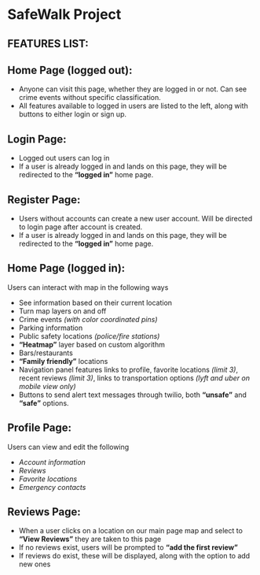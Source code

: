 # SafeWalk Project

## FEATURES LIST:

## Home Page (logged out):

- Anyone can visit this page, whether they are logged in or not. Can see crime events without specific classification. 
- All features available to logged in users are listed to the left, along with buttons to either login or sign up.


## Login Page:

- Logged out users can log in
- If a user is already logged in and lands on this page, they will be redirected to the **“logged in”** home page.


## Register Page:

- Users without accounts can create a new user account. Will be directed to login page after account is created.
- If a user is already logged in and lands on this page, they will be redirected to the **“logged in”** home page.


## Home Page (logged in):

Users can interact with map in the following ways
- See information based on their current location
- Turn map layers on and off
- Crime events *(with color coordinated pins)*
- Parking information
- Public safety locations *(police/fire stations)*
- **“Heatmap”** layer based on custom algorithm
- Bars/restaurants
- **“Family friendly”** locations
- Navigation panel features links to profile, favorite locations *(limit 3)*, recent reviews *(limit 3)*, links to transportation options *(lyft and uber on mobile view only)*
- Buttons to send alert text messages through twilio, both **“unsafe”** and **“safe”** options. 


## Profile Page:

Users can view and edit the following
- *Account information*
- *Reviews*
- *Favorite locations*
- *Emergency contacts*


## Reviews Page:

- When a user clicks on a location on our main page map and select to **“View Reviews”** they are taken to this page
- If no reviews exist, users will be prompted to **“add the first review”**
- If reviews do exist, these will be displayed, along with the option to add new ones
